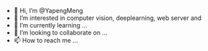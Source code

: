 - 👋 Hi, I’m @YapengMeng
- 👀 I’m interested in computer vision, deeplearning, web server and 
- 🌱 I’m currently learning ...
- 💞️ I’m looking to collaborate on ...
- 📫 How to reach me ...

<!---
YapengMeng/YapengMeng is a ✨ special ✨ repository because its `README.md` (this file) appears on your GitHub profile.
You can click the Preview link to take a look at your changes.
--->
